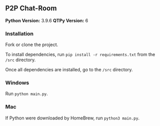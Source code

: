 ## P2P Chat-Room
**Python Version:** 3.9.6
**QTPy Version:** 6


### Installation 
Fork or clone the project.

To install dependencies, run
```pip install -r requirements.txt```
from the ```/src``` directory.

Once all dependencies are installed, go to the ```/src``` directory. 

### Windows
Run ```python main.py```.

### Mac
If Python were downloaded by HomeBrew, run ```python3 main.py```.